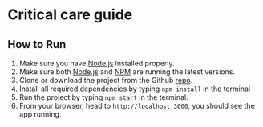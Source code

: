 # Critical care guide

## How to Run
1. Make sure you have [Node.js](https://nodejs.org/en/) installed properly.
2. Make sure both [Node.js](https://nodejs.org/en/) and [NPM](https://www.npmjs.com/) are running the latest versions.
3. Clone or download the project from the Github [repo](https://github.com/Kallaf/CRITICAL-CARE-GUIDE).
4. Install all required dependencies by typing `npm install` in the terminal
5. Run the project by typing `npm start` in the terminal.
8. From your browser, head to `http://localhost:3000`, you should see the app running.
